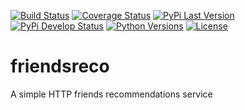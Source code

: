 [![Build Status](https://travis-ci.org/dutradda/friendsreco.svg?branch=master)](https://travis-ci.org/dutradda/friendsreco)
[![Coverage Status](https://coveralls.io/repos/github/dutradda/friendsreco/badge.svg?branch=master)](https://coveralls.io/github/dutradda/friendsreco?branch=master)
[![PyPi Last Version](https://img.shields.io/pypi/v/friendsreco.svg)](https://pypi.python.org/pypi/friendsreco)
[![PyPi Develop Status](https://img.shields.io/pypi/status/friendsreco.svg)](https://pypi.python.org/pypi/friendsreco)
[![Python Versions](https://img.shields.io/pypi/pyversions/friendsreco.svg)](https://pypi.python.org/pypi/friendsreco)
[![License](https://img.shields.io/pypi/l/friendsreco.svg)](https://github.com/dutradda/friendsreco/blob/master/LICENSE)

# friendsreco
A simple HTTP friends recommendations service
